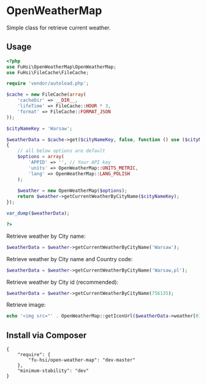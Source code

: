 # OpenWeatherMap
Simple class for retrieve current weather.

## Usage
```php
<?php
use FuHsi\OpenWeatherMap\OpenWeatherMap;
use FuHsi\FileCache\FileCache;

require 'vendor/autoload.php';

$cache = new FileCache(array(
    'cacheDir' => __DIR__,
    'lifeTime' => FileCache::HOUR * 3,
    'format' => FileCache::FORMAT_JSON
));

$cityNameKey = 'Warsaw';

$weatherData = $cache->get($cityNameKey, false, function () use ($cityNameKey)
{
    // all below options are default
    $options = array(
        'APPID' => '', // Your API key
        'units' => OpenWeatherMap::UNITS_METRIC,
        'lang' => OpenWeatherMap::LANG_POLISH
    );
    
    $weather = new OpenWeatherMap($options);
    return $weather->getCurrentWeatherByCityName($cityNameKey);
});

var_dump($weatherData);

?>
```
Retrieve weather by City name:
```php
$weatherData = $weather->getCurrentWeatherByCityName('Warsaw');
```
Retrieve weather by City name and Country code:
```php
$weatherData = $weather->getCurrentWeatherByCityName('Warsaw,pl');
```
Retrieve weather by City id (recommended):
```php
$weatherData = $weather->getCurrentWeatherByCityName(756135); 
```
Retrieve image:
```php
echo '<img src="' . OpenWeatherMap::getIconUrl($weatherData->weather[0]->icon) . '" alt="' . $weatherData->weather[0]->description . '">';
```
## Install via Composer
```
{
    "require": {
        "fu-hsi/open-weather-map": "dev-master"
    },
    "minimum-stability": "dev"
}
```
